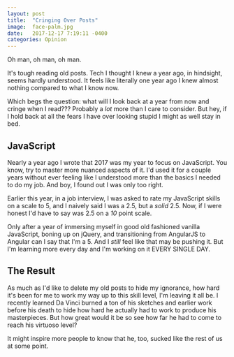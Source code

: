 ```yaml
---
layout: post
title:  "Cringing Over Posts"
image:  face-palm.jpg
date:   2017-12-17 7:19:11 -0400
categories: Opinion
---
```

Oh man, oh man, oh man.

It's tough reading old posts. Tech I thought I knew a year ago, in hindsight, seems hardly understood. It feels like literally one year ago I knew almost nothing compared to what I know now. 

Which begs the question: what will I look back at a year from now and cringe when I read??? Probably a _lot_ more than I care to consider. But hey, if I hold back at all the fears I have over looking stupid I might as well stay in bed.

## JavaScript

Nearly a year ago I wrote that 2017 was my year to focus on JavaScript. You know, try to master more nuanced aspects of it. I'd used it for a couple years without ever feeling like I understood more than the basics I needed to do my job. And boy, I found out I was only too right.

Earlier this year, in a job interview, I was asked to rate my JavaScript skills on a scale to 5, and I naively said I was a 2.5, but a _solid_ 2.5. Now, if I were honest I'd have to say was 2.5 on a *10* point scale. 

Only after a year of immersing myself in good old fashioned vanilla JavaScript, boning up on jQuery, and transitioning from AngularJS to Angular can I say that I'm a 5. And I _still_ feel like that may be pushing it. But I'm learning more every day and I'm working on it EVERY SINGLE DAY.

## The Result

As much as I'd like to delete my old posts to hide my ignorance, how hard it's been for me to work my way up to this skill level, I'm leaving it all be. I recently learned Da Vinci burned a ton of his sketches and earlier work before his death to hide how hard he actually had to work to produce his masterpieces. But how great would it be so see how far he had to come to reach his virtuoso level? 

It might inspire more people to know that he, too, sucked like the rest of us at some point.

